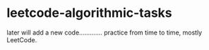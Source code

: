 # leetcode-algorithmic-tasks

later will add a new code.............
practice from time to time,
mostly LeetCode.


